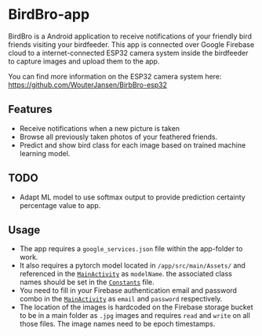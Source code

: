 
# BirdBro-app

BirdBro is a Android application to receive notifications of your friendly bird friends visiting your birdfeeder.
This app is connected over Google Firebase cloud to a internet-connected ESP32 camera system inside the birdfeeder to capture images and upload them to the app. 

You can find more information on the ESP32 camera system here: https://github.com/WouterJansen/BirbBro-esp32

##  Features

  - Receive notifications when a new picture is taken
  - Browse all previously taken photos of your feathered friends.
  - Predict and show bird class for each image based on trained machine learning model. 

##  TODO

  - Adapt ML model to use softmax output to provide prediction certainty percentage value to app. 
  
##  Usage

  - The app requires a `google_services.json` file within the app-folder to work.   
  - It also requires a pytorch model located in `/app/src/main/Assets/` and referenced in the [`MainActivity`](app/src/main/java/be/birbbro/java/MainActivity.java) as `modelName`. the associated class names should be set in the [`Constants`](app/src/main/java/be/birbbro/java/Constants.java) file. 
  - You need to fill in your Firebase authentication email and password combo in the [`MainActivity`](app/src/main/java/be/birbbro/java/MainActivity.java)  as `email` and  `password` respectively.
  - The location of the images is hardcoded on the Firebase storage bucket to be in a main folder as `.jpg` images and requires `read` and `write` on all those files. The image names need to be epoch timestamps. 
